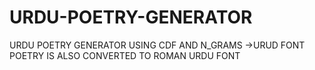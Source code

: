 # URDU-POETRY-GENERATOR
URDU POETRY GENERATOR USING CDF AND N_GRAMS
->URUD FONT POETRY IS ALSO CONVERTED TO ROMAN URDU FONT
